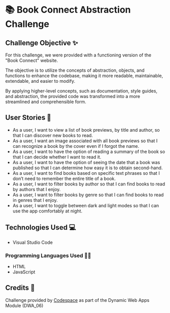 # 📚 Book Connect Abstraction Challenge

## Challenge Objective ✨

For this challenge, we were provided with a functioning version of the "Book Connect" website.

The objective is to utilize the concepts of abstraction, objects, and functions to enhance the codebase, making it more readable, maintainable, extendable, and easier to modify.

By applying higher-level concepts, such as documentation, style guides, and abstraction, the provided code was transformed into a more streamlined and comprehensible form.

## User Stories 📖

- As a user, I want to view a list of book previews, by title and author, so that I can discover new books to read.
- As a user, I want an image associated with all book previews so that I can recognize a book by the cover even if I forgot the name.
- As a user, I want to have the option of reading a summary of the book so that I can decide whether I want to read it.
- As a user, I want to have the option of seeing the date that a book was published so that I can determine how easy it is to obtain second-hand.
- As a user, I want to find books based on specific text phrases so that I don’t need to remember the entire title of a book.
- As a user, I want to filter books by author so that I can find books to read by authors that I enjoy.
- As a user, I want to filter books by genre so that I can find books to read in genres that I enjoy.
- As a user, I want to toggle between dark and light modes so that I can use the app comfortably at night.

## Technologies Used 💻

- Visual Studio Code

### Programming Languages Used 👨‍💻

- HTML
- JavaScript

## Credits 👏

Challenge provided by [Codespace](https://www.codespace.co.za/) as part of the Dynamic Web Apps Module (DWA_06)
